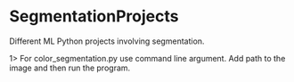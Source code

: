 # SegmentationProjects
Different ML Python projects involving segmentation.

1> For color_segmentation.py use command line argument. Add path to the image and then run the program.

